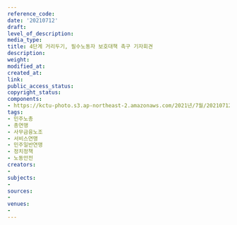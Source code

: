 ```yaml
---
reference_code: 
date: '20210712'
draft: 
level_of_description: 
media_type: 
title: 4단계 거리두기, 필수노동자 보호대책 촉구 기자회견
description: 
weight: 
modified_at: 
created_at: 
link: 
public_access_status: 
copyright_status: 
components:
- https://kctu-photo.s3.ap-northeast-2.amazonaws.com/2021년/7월/20210712-4단계+거리두기,+필수노동자+보호대책+촉구+기자회견_민주노총_총연맹_사무금융노조_서비스연맹_민주일반연맹_정치정책_노동안전/_1D20103.jpg
tags:
- 민주노총
- 총연맹
- 사무금융노조
- 서비스연맹
- 민주일반연맹
- 정치정책
- 노동안전
creators:
- 
subjects:
- 
sources:
- 
venues:
- 
---
```

